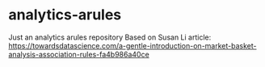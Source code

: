 # analytics-arules
Just an analytics arules repository
Based on Susan Li article: https://towardsdatascience.com/a-gentle-introduction-on-market-basket-analysis-association-rules-fa4b986a40ce
